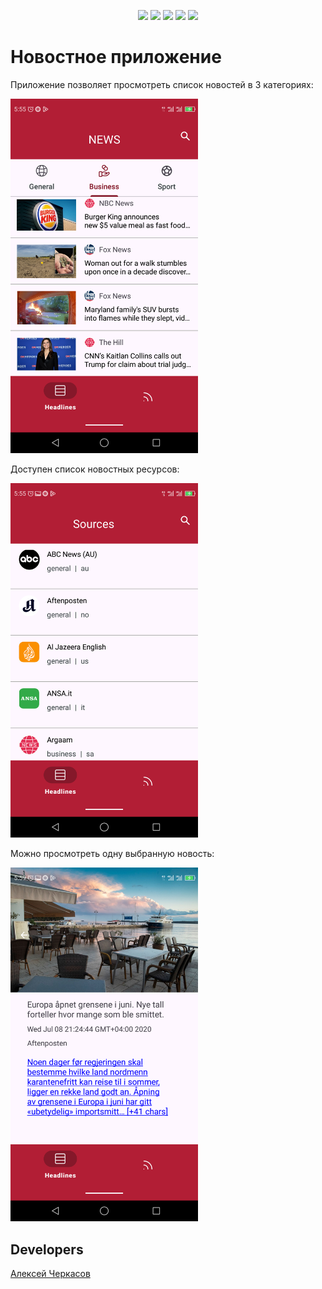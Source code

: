 
<p align="center"> 

   <img src="https://img.shields.io/badge/Kotlin-purple%20">
      <img src="https://img.shields.io/badge/Android-red">
   <img src="https://img.shields.io/badge/Moxy-green">
   <img src="https://img.shields.io/badge/Retrofit-orange">
  <img src="https://img.shields.io/badge/version-1.0-blue">

</p>

# Новостное приложение

<p >
   Приложение позволяет просмотреть список новостей в 3 категориях:
</p>

<p align="">
      <img src="https://github.com/befartok/News_App/blob/master/app/src/main/res/drawable/Screenshot_2024-05-27-05-55-21.png" width="300">
</p>


<p align="">
   Доступен список новостных ресурсов:
</p>
<p align="">
      <img src="https://github.com/befartok/News_App/blob/master/app/src/main/res/drawable/Screenshot_2024-05-27-05-55-51.png" width="300">
</p>

<p >

</p>

<p align="">
   Можно просмотреть одну выбранную новость:
</p>
<p align="">
      <img src="https://github.com/befartok/News_App/blob/master/app/src/main/res/drawable/Screenshot_2024-05-27-05-59-31.png" width="300">
</p>



## Developers

[Алексей Черкасов](https://github.com/befartok)
